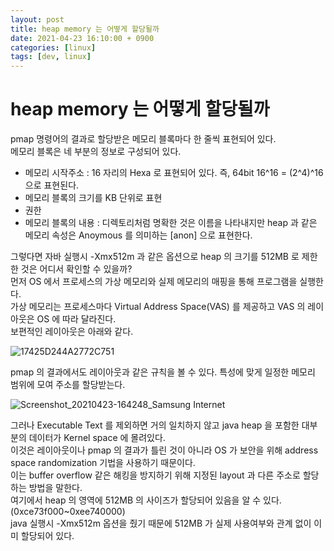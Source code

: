 ```yaml
---
layout: post
title: heap memory 는 어떻게 할당될까
date: 2021-04-23 16:10:00 + 0900
categories: [linux]
tags: [dev, linux]
---
```

# heap memory 는 어떻게 할당될까
  pmap 명령어의 결과로 할당받은 메모리 블록마다 한 줄씩 표현되어 있다.    
  메모리 블록은 네 부분의 정보로 구성되어 있다.   
  - 메모리 시작주소 : 16 자리의 Hexa 로 표현되어 있다. 즉, 64bit 16^16 = (2^4)^16 으로 표현된다.   
  - 메모리 블록의 크기를 KB 단위로 표현   
  - 권한   
  - 메모리 블록의 내용 : 디렉토리처럼 명확한 것은 이름을 나타내지만 heap 과 같은 메모리 속성은 Anoymous 를 의미하는 [anon] 으로 표현한다.   
     
   
  그렇다면 자바 실행시 -Xmx512m 과 같은 옵션으로 heap 의 크기를 512MB 로 제한한 것은 어디서 확인할 수 있을까?   
  먼저 OS 에서 프로세스의 가상 메모리와 실제 메모리의 매핑을 통해 프로그램을 실행한다.   
  가상 메모리는 프로세스마다 Virtual Address Space(VAS) 를 제공하고 VAS 의 레이아웃은 OS 에 따라 달라진다.   
  보편적인 레이아웃은 아래와 같다.   
     

![17425D244A2772C751](https://user-images.githubusercontent.com/13375810/115836162-1b772a00-a452-11eb-8104-b3728f7eab6a.png)
  
  pmap 의 결과에서도 레이아웃과 같은 규칙을 볼 수 있다. 특성에 맞게 일정한 메모리 범위에 모여 주소를 할당받는다.

![Screenshot_20210423-164248_Samsung Internet](https://user-images.githubusercontent.com/13375810/115836888-f59e5500-a452-11eb-961c-ca9fedeb3f69.jpg)

  그러나 Executable Text 를 제외하면 거의 일치하지 않고 java heap 을 포함한 대부분의 데이터가 Kernel space 에 몰려있다.   
  이것은 레이아웃이나 pmap 의 결과가 틀린 것이 아니라 OS 가 보안을 위해 address space randomization 기법을 사용하기 때문이다.   
  이는 buffer overflow 같은 해킹을 방지하기 위해 지정된 layout 과 다른 주소로 할당하는 방법을 말한다.   
  여기에서 heap 의 영역에 512MB 의 사이즈가 할당되어 있음을 알 수 있다.(0xce73f000~0xee740000)   
  java 실행시 -Xmx512m 옵션을 줬기 때문에 512MB 가 실제 사용여부와 관계 없이 이미 할당되어 있다.   
  